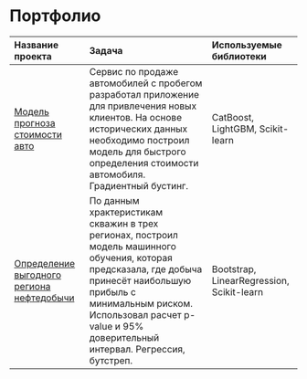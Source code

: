 # Портфолио

| Название проекта | Задача | Используемые библиотеки |
| :-------------------- | :--------------------- |:---------------------------|
|[Модель прогноза стоимости авто](https://github.com/Neobernis/Portfolio/blob/main/Autos/Autos_gradient_boosting.ipynb) |Сервис по продаже автомобилей с пробегом  разработал приложение для привлечения новых клиентов. На основе исторических данных необходимо построил модель для быстрого определения стоимости автомобиля. Градиентный бустинг.|CatBoost, LightGBM, Scikit-learn|
|[Определение выгодного региона нефтедобычи](https://github.com/Neobernis/Portfolio/blob/main/GlavRosGosNeft/Geo_regression_bootstrap.ipynb) |По данным храктеристикам скважин в трех регионах, построил модель машинного обучения, которая предсказала, где добыча принесёт наибольшую прибыль с минимальным риском. Использовал расчет p-value и 95% доверительный интервал. Регрессия, бутстреп.|Bootstrap, LinearRegression, Scikit-learn|
